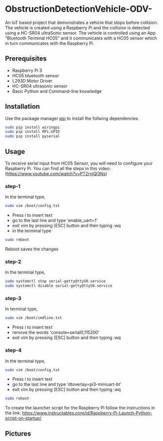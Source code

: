 # ObstructionDetectionVehicle-ODV-

An IoT based project that demonstrates a vehicle that stops before collision. The vehicle is created using a Raspberry Pi and the collision is detected using a HC-SR04 ultraSonic sensor. The vehicle is controlled using an App "Bluetooth Terminal HC05" and it communicates with a HC05 sensor which in turn communicates with the Raspberry Pi.

## Prerequisites
* Raspberry Pi 3
* HC05 bluetooth sensor
* L293D Motor Driver
* HC-SR04 ultrasonic sensor
* Basic Python and Command-line knowledge

## Installation
Use the package manager [pip](https://pip.pypa.io/en/stable/) to install the follwing dependencies
```bash
sudo pip install wiringpi
sudo pip install RPi.GPIO
sudo pip install pyserial
```

## Usage
To receive serial input from HC05 Sensor, you will need to configure your Raspberry Pi. You can find all the steps in this video: (https://www.youtube.com/watch?v=PT2ryjQl3Ns)

### step-1
In the terminal type,
```bash
sudo vim /boot/config.txt
```
* Press i to insert text
* go to the last line and type 'enable_uart=1'
* exit vim by pressing [ESC] button and then typing :wq
* in the terminal type 
```bash
sudo reboot
```
Reboot saves the changes

### step-2
In the terminal type,
```bash
sudo systemctl stop serial-getty@ttyS0.service
sudo systemctl disable serial-getty@ttyS0.service
```

### step-3
In terminal type,
```bash
sudo vim /boot/cmdline.txt
```
* Press i to insert text
* remove the words 'console=serial0,115200'
* exit vim by pressing [ESC] button and then typing :wq

### step-4
In the terminal type,
```bash
sudo vim /boot/config.txt
```
* Press i to insert text
* go to the last line and type 'dtoverlay=pi3-miniuart-bt'
* exit vim by pressing [ESC] button and then typing :wq
```bash
sudo reboot
```

To create the launcher script for the Raspberry Pi follow the instructions in the link: https://www.instructables.com/id/Raspberry-Pi-Launch-Python-script-on-startup/

## Pictures
